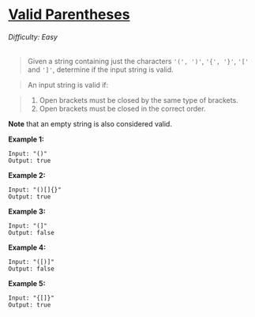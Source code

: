 # [Valid Parentheses](https://leetcode.com/problems/valid-parentheses/)

###### Difficulty: Easy

> Given a string containing just the characters `'(', ')'`, `'{', '}'`, `'['` and `']'`, determine if the input string is valid.

> An input string is valid if:

> 1. Open brackets must be closed by the same type of brackets.
> 2. Open brackets must be closed in the correct order.

**Note** that an empty string is also considered valid.

**Example 1:**

    Input: "()"
    Output: true

**Example 2:**

    Input: "()[]{}"
    Output: true

**Example 3:**

    Input: "(]"
    Output: false

**Example 4:**

    Input: "([)]"
    Output: false

**Example 5:**

    Input: "{[]}"
    Output: true